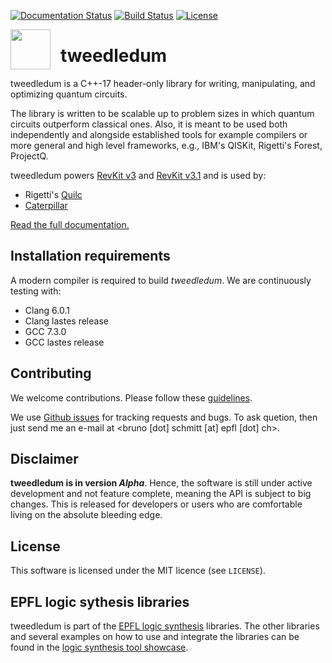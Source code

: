 [![Documentation Status](https://readthedocs.org/projects/tweedledum/badge/?version=latest)](https://tweedledum.readthedocs.io/en/latest/?badge=latest)
[![Build Status](https://travis-ci.org/boschmitt/tweedledum.svg?branch=master)](https://travis-ci.org/boschmitt/tweedledum)
[![License](https://img.shields.io/badge/license-MIT-000000.svg)](https://opensource.org/licenses/MIT)

<img src="https://cdn.rawgit.com/boschmitt/tweedledum/master/tweedledum.svg" width="64" height="64" align="left" style="margin-right: 12pt"/>

# tweedledum
tweedledum is a C++-17 header-only library for writing, manipulating, and optimizing quantum circuits.

The library is written to be scalable up to problem sizes in which quantum circuits outperform classical
ones.  Also, it is meant to be used both independently and alongside established tools for example
compilers or more general and high level frameworks, e.g., IBM's QISKit, Rigetti's Forest, ProjectQ.

tweedledum powers [RevKit v3](https://github.com/msoeken/cirkit/) and [RevKit v3.1](https://github.com/msoeken/revkit)
and is used by:
  * Rigetti's [Quilc](https://github.com/rigetti/quilc)
  * [Caterpillar](https://github.com/gmeuli/caterpillar)

[Read the full documentation.](http://tweedledum.readthedocs.io/en/latest/?badge=latest)
## Installation requirements

A modern compiler is required to build *tweedledum*. We are continuously testing with:
  * Clang 6.0.1
  * Clang lastes release
  * GCC 7.3.0
  * GCC lastes release

## Contributing

We welcome contributions. Please follow these
[guidelines](https://github.com/boschmitt/tweedledum/blob/master/CONTRIBUTING.md).

We use [Github issues](https://github.com/boschmitt/tweedledum/issues) for tracking requests and
bugs.  To ask quetion, then just send me an e-mail at <bruno [dot] schmitt [at] epfl [dot] ch>.

## Disclaimer

**tweedledum is in version *Alpha***. Hence, the software is still under active development and not
feature complete, meaning the API is subject to big changes.  This is released for developers or
users who are comfortable living on the absolute bleeding edge.

## License

This software is licensed under the MIT licence (see `LICENSE`).

## EPFL logic sythesis libraries

tweedledum is part of the [EPFL logic synthesis](https://lsi.epfl.ch/page-138455-en.html) libraries.
The other libraries and several examples on how to use and integrate the libraries can be found in
the [logic synthesis tool showcase](https://github.com/lsils/lstools-showcase).
